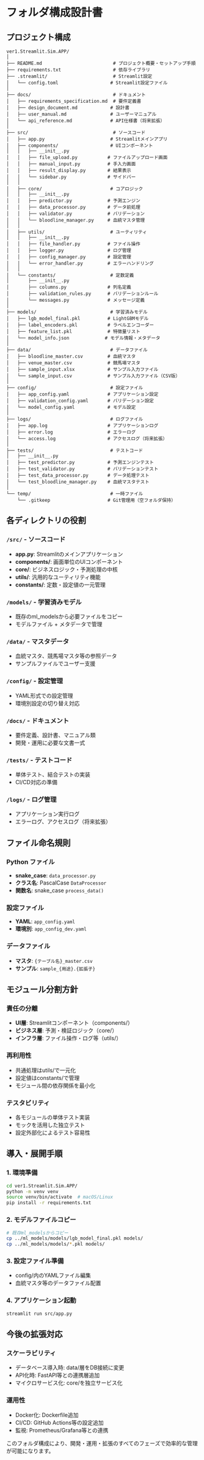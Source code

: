 # フォルダ構成設計書

## プロジェクト構成

```
ver1.Streamlit.Sim.APP/
│
├── README.md                          # プロジェクト概要・セットアップ手順
├── requirements.txt                   # 依存ライブラリ
├── .streamlit/                        # Streamlit設定
│   └── config.toml                   # Streamlit設定ファイル
│
├── docs/                              # ドキュメント
│   ├── requirements_specification.md  # 要件定義書
│   ├── design_document.md            # 設計書
│   ├── user_manual.md                # ユーザーマニュアル
│   └── api_reference.md              # API仕様書（将来拡張）
│
├── src/                               # ソースコード
│   ├── app.py                        # Streamlitメインアプリ
│   ├── components/                   # UIコンポーネント
│   │   ├── __init__.py
│   │   ├── file_upload.py           # ファイルアップロード画面
│   │   ├── manual_input.py          # 手入力画面
│   │   ├── result_display.py        # 結果表示
│   │   └── sidebar.py               # サイドバー
│   │
│   ├── core/                         # コアロジック
│   │   ├── __init__.py
│   │   ├── predictor.py             # 予測エンジン
│   │   ├── data_processor.py        # データ前処理
│   │   ├── validator.py             # バリデーション
│   │   └── bloodline_manager.py     # 血統マスタ管理
│   │
│   ├── utils/                        # ユーティリティ
│   │   ├── __init__.py
│   │   ├── file_handler.py          # ファイル操作
│   │   ├── logger.py                # ログ管理
│   │   ├── config_manager.py        # 設定管理
│   │   └── error_handler.py         # エラーハンドリング
│   │
│   └── constants/                    # 定数定義
│       ├── __init__.py
│       ├── columns.py               # 列名定義
│       ├── validation_rules.py      # バリデーションルール
│       └── messages.py              # メッセージ定義
│
├── models/                           # 学習済みモデル
│   ├── lgb_model_final.pkl          # LightGBMモデル
│   ├── label_encoders.pkl           # ラベルエンコーダー
│   ├── feature_list.pkl             # 特徴量リスト
│   └── model_info.json             # モデル情報・メタデータ
│
├── data/                             # データファイル
│   ├── bloodline_master.csv         # 血統マスタ
│   ├── venue_master.csv             # 競馬場マスタ
│   ├── sample_input.xlsx            # サンプル入力ファイル
│   └── sample_input.csv             # サンプル入力ファイル（CSV版）
│
├── config/                           # 設定ファイル
│   ├── app_config.yaml              # アプリケーション設定
│   ├── validation_config.yaml       # バリデーション設定
│   └── model_config.yaml            # モデル設定
│
├── logs/                             # ログファイル
│   ├── app.log                      # アプリケーションログ
│   ├── error.log                    # エラーログ
│   └── access.log                   # アクセスログ（将来拡張）
│
├── tests/                            # テストコード
│   ├── __init__.py
│   ├── test_predictor.py            # 予測エンジンテスト
│   ├── test_validator.py            # バリデーションテスト
│   ├── test_data_processor.py       # データ処理テスト
│   └── test_bloodline_manager.py    # 血統マスタテスト
│
└── temp/                             # 一時ファイル
    └── .gitkeep                     # Git管理用（空フォルダ保持）
```

## 各ディレクトリの役割

### `/src/` - ソースコード
- **app.py**: Streamlitのメインアプリケーション
- **components/**: 画面単位のUIコンポーネント
- **core/**: ビジネスロジック・予測処理の中核
- **utils/**: 汎用的なユーティリティ機能
- **constants/**: 定数・設定値の一元管理

### `/models/` - 学習済みモデル
- 既存のml_modelsから必要ファイルをコピー
- モデルファイル + メタデータで管理

### `/data/` - マスタデータ
- 血統マスタ、競馬場マスタ等の参照データ
- サンプルファイルでユーザー支援

### `/config/` - 設定管理
- YAML形式での設定管理
- 環境別設定の切り替え対応

### `/docs/` - ドキュメント
- 要件定義、設計書、マニュアル類
- 開発・運用に必要な文書一式

### `/tests/` - テストコード
- 単体テスト、結合テストの実装
- CI/CD対応の準備

### `/logs/` - ログ管理
- アプリケーション実行ログ
- エラーログ、アクセスログ（将来拡張）

## ファイル命名規則

### Python ファイル
- **snake_case**: `data_processor.py`
- **クラス名**: PascalCase `DataProcessor`
- **関数名**: snake_case `process_data()`

### 設定ファイル
- **YAML**: `app_config.yaml`
- **環境別**: `app_config_dev.yaml`

### データファイル
- **マスタ**: `{テーブル名}_master.csv`
- **サンプル**: `sample_{用途}.{拡張子}`

## モジュール分割方針

### 責任の分離
- **UI層**: Streamlitコンポーネント（components/）
- **ビジネス層**: 予測・検証ロジック（core/）
- **インフラ層**: ファイル操作・ログ等（utils/）

### 再利用性
- 共通処理はutils/で一元化
- 設定値はconstants/で管理
- モジュール間の依存関係を最小化

### テスタビリティ
- 各モジュールの単体テスト実装
- モックを活用した独立テスト
- 設定外部化によるテスト容易性

## 導入・展開手順

### 1. 環境準備
```bash
cd ver1.Streamlit.Sim.APP/
python -m venv venv
source venv/bin/activate  # macOS/Linux
pip install -r requirements.txt
```

### 2. モデルファイルコピー
```bash
# 既存ml_modelsからコピー
cp ../ml_models/models/lgb_model_final.pkl models/
cp ../ml_models/models/*.pkl models/
```

### 3. 設定ファイル準備
- config/内のYAMLファイル編集
- 血統マスタ等のデータファイル配置

### 4. アプリケーション起動
```bash
streamlit run src/app.py
```

## 今後の拡張対応

### スケーラビリティ
- データベース導入時: data/層をDB接続に変更
- API化時: FastAPI等との連携層追加
- マイクロサービス化: core/を独立サービス化

### 運用性
- Docker化: Dockerfile追加
- CI/CD: GitHub Actions等の設定追加
- 監視: Prometheus/Grafana等との連携

このフォルダ構成により、開発・運用・拡張のすべてのフェーズで効率的な管理が可能になります。
